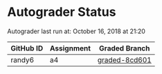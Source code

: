 # Autograder Status
Autograder last run at: October 16, 2018 at 21:20

| GitHub ID | Assignment | Graded Branch |
|-----------|------------|---------------|
| randy6 | a4 | [graded-8cd601](https://github.com/Fall2018COMP401-001/a4-randy6/tree/graded-8cd601) | 

